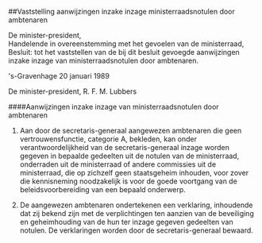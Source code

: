 <meta http-equiv='Content-Type' content='text/html; charset=utf-8' />

##Vaststelling aanwijzingen inzake inzage ministerraadsnotulen door ambtenaren

De minister-president,  
Handelende in overeenstemming met het gevoelen van de ministerraad,
Besluit:     tot het vaststellen van de bij dit besluit gevoegde aanwijzingen inzake inzage van ministerraadsnotulen door ambtenaren.     

's-Gravenhage 
20 januari 1989    

De 
minister-president, 
R. F. M. Lubbers     

####Aanwijzingen inzake inzage van ministerraadsnotulen door ambtenaren

1. Aan door de secretaris-generaal aangewezen ambtenaren die geen vertrouwensfunctie, categorie A, bekleden, kan onder verantwoordelijkheid van de secretaris-generaal inzage worden gegeven in bepaalde gedeelten uit de notulen van de ministerraad, onderraden uit de ministerraad of andere commissies uit de ministerraad, die op zichzelf geen staatsgeheim inhouden, voor zover die kennisneming noodzakelijk is voor de goede voortgang van de beleidsvoorbereiding van een bepaald onderwerp. 

2. De aangewezen ambtenaren ondertekenen een verklaring, inhoudende dat zij bekend zijn met de verplichtingen ten aanzien van de beveiliging en geheimhouding van de hun ter inzage gegeven gedeelten van notulen. De verklaringen worden door de secretaris-generaal bewaard.  
